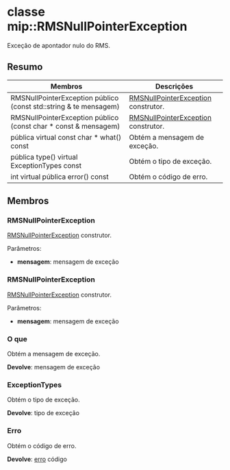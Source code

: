 # <a name="class-miprmsnullpointerexception"></a>classe mip::RMSNullPointerException 
Exceção de apontador nulo do RMS.
  
## <a name="summary"></a>Resumo
 Membros                        | Descrições                                
--------------------------------|---------------------------------------------
 RMSNullPointerException público (const std::string & te mensagem)  |  [RMSNullPointerException](class_mip_rmsnullpointerexception.md) construtor.
 RMSNullPointerException público (const char * const & mensagem)  |  [RMSNullPointerException](class_mip_rmsnullpointerexception.md) construtor.
 pública virtual const char * what() const  |  Obtém a mensagem de exceção.
 pública type() virtual ExceptionTypes const  |  Obtém o tipo de exceção.
 int virtual pública error() const  |  Obtém o código de erro.
  
## <a name="members"></a>Membros
  
### <a name="rmsnullpointerexception"></a>RMSNullPointerException
[RMSNullPointerException](class_mip_rmsnullpointerexception.md) construtor.

Parâmetros:  
* **mensagem**: mensagem de exceção


  
### <a name="rmsnullpointerexception"></a>RMSNullPointerException
[RMSNullPointerException](class_mip_rmsnullpointerexception.md) construtor.

Parâmetros:  
* **mensagem**: mensagem de exceção


  
### <a name="what"></a>O que
Obtém a mensagem de exceção.

  
**Devolve**: mensagem de exceção
  
### <a name="exceptiontypes"></a>ExceptionTypes
Obtém o tipo de exceção.

  
**Devolve**: tipo de exceção
  
### <a name="error"></a>Erro
Obtém o código de erro.

  
**Devolve**: [erro](class_mip_error.md) código